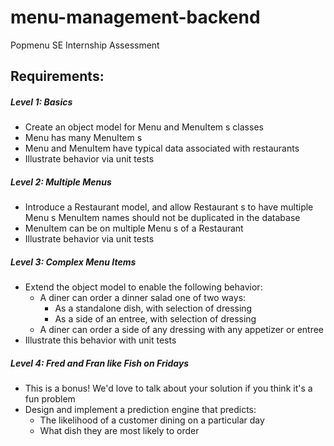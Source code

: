 # menu-management-backend
Popmenu SE Internship Assessment

## Requirements:
##### Level 1: Basics
  - Create an object model for Menu and MenuItem s classes
  - Menu has many MenuItem s
  - Menu and MenuItem have typical data associated with restaurants
  - Illustrate behavior via unit tests 
  
##### Level 2: Multiple Menus
  - Introduce a Restaurant model, and allow Restaurant s to have multiple Menu s MenuItem names should not be duplicated in the database
  - MenuItem can be on multiple Menu s of a Restaurant
  - Illustrate behavior via unit tests 
  
##### Level 3: Complex Menu Items
  - Extend the object model to enable the following behavior:
    - A diner can order a dinner salad one of two ways: 
      - As a standalone dish, with selection of dressing 
      - As a side of an entree, with selection of dressing
    - A diner can order a side of any dressing with any appetizer or entree
  - Illustrate this behavior with unit tests 
  
##### Level 4: Fred and Fran like Fish on Fridays
  - This is a bonus! We'd love to talk about your solution if you think it's a fun problem
  - Design and implement a prediction engine that predicts: 
    - The likelihood of a customer dining on a particular day 
    - What dish they are most likely to order
